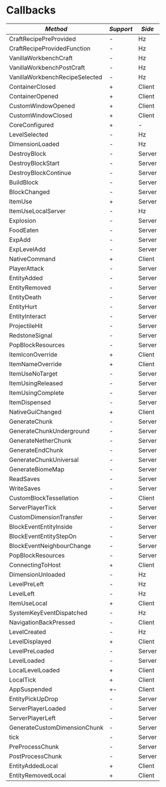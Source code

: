 # Callbacks

| *Method*                       | *Support* | *Side* |
| ------------------------------ | --------- | ------ |
| CraftRecipePreProvided         | -         | Hz     |
| CraftRecipeProvidedFunction    | -         | Hz     |
| VanillaWorkbenchCraft          | -         | Hz     |
| VanillaWorkbenchPostCraft      | -         | Hz     |
| VanillaWorkbenchRecipeSelected | -         | Hz     |
| ContainerClosed                | +         | Client |
| ContainerOpened                | +         | Client |
| CustomWindowOpened             | +         | Client |
| CustomWindowClosed             | +         | Client |
| CoreConfigured                 | +         | -      |
| LevelSelected                  | -         | Hz     |
| DimensionLoaded                | -         | Hz     |
| DestroyBlock                   | -         | Server |
| DestroyBlockStart              | -         | Server |
| DestroyBlockContinue           | -         | Server |
| BuildBlock                     | -         | Server |
| BlockChanged                   | -         | Server |
| ItemUse                        | +         | Server |
| ItemUseLocalServer             | -         | Hz     |
| Explosion                      | -         | Server |
| FoodEaten                      | -         | Server |
| ExpAdd                         | -         | Server |
| ExpLevelAdd                    | -         | Server |
| NativeCommand                  | +         | Client |
| PlayerAttack                   | -         | Server |
| EntityAdded                    | -         | Server |
| EntityRemoved                  | -         | Server |
| EntityDeath                    | -         | Server |
| EntityHurt                     | -         | Server |
| EntityInteract                 | -         | Server |
| ProjectileHit                  | -         | Server |
| RedstoneSignal                 | -         | Server |
| PopBlockResources              | -         | Server |
| ItemIconOverride               | +         | Client |
| ItemNameOverride               | +         | Client |
| ItemUseNoTarget                | -         | Server |
| ItemUsingReleased              | -         | Server |
| ItemUsingComplete              | -         | Server |
| ItemDispensed                  | -         | Server |
| NativeGuiChanged               | +         | Client |
| GenerateChunk                  | -         | Server |
| GenerateChunkUnderground       | -         | Server |
| GenerateNetherChunk            | -         | Server |
| GenerateEndChunk               | -         | Server |
| GenerateChunkUniversal         | -         | Server |
| GenerateBiomeMap               | -         | Server |
| ReadSaves                      | -         | Server |
| WriteSaves                     | -         | Server |
| CustomBlockTessellation        | -         | Client |
| ServerPlayerTick               | -         | Server |
| CustomDimensionTransfer        | -         | Server |
| BlockEventEntityInside         | -         | Server |
| BlockEventEntityStepOn         | -         | Server |
| BlockEventNeighbourChange      | -         | Server |
| PopBlockResources              | -         | Server |
| ConnectingToHost               | +         | Client |
| DimensionUnloaded              | -         | Hz     |
| LevelPreLeft                   | -         | Hz     |
| LevelLeft                      | -         | Hz     |
| ItemUseLocal                   | +         | Client |
| SystemKeyEventDispatched       | -         | Hz     |
| NavigationBackPressed          | -         | Client |
| LevelCreated                   | -         | Hz     |
| LevelDisplayed                 | +         | Client |
| LevelPreLoaded                 | -         | Server |
| LevelLoaded                    | -         | Server |
| LocalLevelLoaded               | +         | Client |
| LocalTick                      | +         | Client |
| AppSuspended                   | +-        | Client |
| EntityPickUpDrop               | -         | Server |
| ServerPlayerLoaded             | -         | Server |
| ServerPlayerLeft               | -         | Server |
| GenerateCustomDimensionChunk   | -         | Server |
| tick                           | -         | Server |
| PreProcessChunk                | -         | Server |
| PostProcessChunk               | -         | Server |
| EntityAddedLocal               | +         | Client |
| EntityRemovedLocal             | +         | Client |
